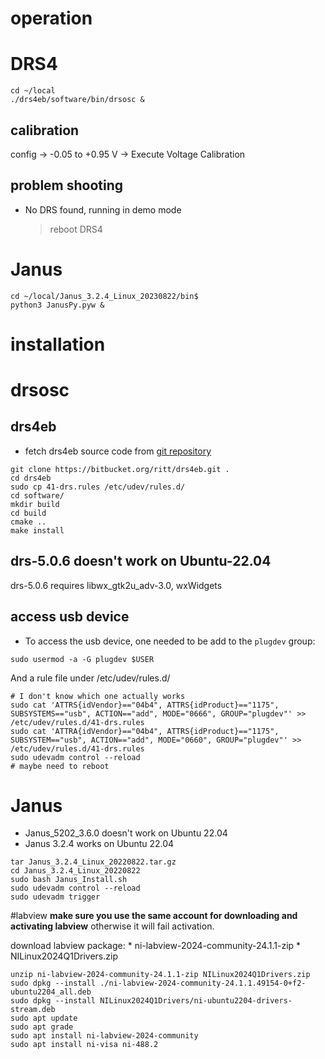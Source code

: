 # operation
# DRS4
```
cd ~/local
./drs4eb/software/bin/drsosc &
```
## calibration
config -> -0.05 to +0.95 V -> Execute Voltage Calibration
## problem shooting
* No DRS found, running in demo mode
    > reboot DRS4

# Janus
```
cd ~/local/Janus_3.2.4_Linux_20230822/bin$ 
python3 JanusPy.pyw &
```



# installation
# drsosc
## drs4eb
* fetch drs4eb source code from [git repository](https://bitbucket.org/ritt/drs4eb.git) 
```
git clone https://bitbucket.org/ritt/drs4eb.git .
cd drs4eb
sudo cp 41-drs.rules /etc/udev/rules.d/
cd software/
mkdir build
cd build
cmake ..
make install
```

## drs-5.0.6 doesn't work on Ubuntu-22.04
drs-5.0.6 requires libwx_gtk2u_adv-3.0, wxWidgets

## access usb device
* To access the usb device, one needed to be add to the `plugdev` group:
```
sudo usermod -a -G plugdev $USER
```
And a rule file under /etc/udev/rules.d/
```
# I don't know which one actually works
sudo cat 'ATTRS{idVendor}=="04b4", ATTRS{idProduct}=="1175", SUBSYSTEMS=="usb", ACTION=="add", MODE="0666", GROUP="plugdev"' >> /etc/udev/rules.d/41-drs.rules
sudo cat 'ATTRA{idVendor}=="04b4", ATTRS{idProduct}=="1175", SUBSYSTEM=="usb", ACTION=="add", MODE="0660", GROUP="plugdev"' >> /etc/udev/rules.d/41-drs.rules
sudo udevadm control --reload
# maybe need to reboot
```

# Janus
* Janus_5202_3.6.0 doesn't work on Ubuntu 22.04
* Janus 3.2.4 works on Ubuntu 22.04
```
tar Janus_3.2.4_Linux_20220822.tar.gz
cd Janus_3.2.4_Linux_20220822
sudo bash Janus_Install.sh
sudo udevadm control --reload
sudo udevadm trigger

```

#labview
**make sure you use the same account for downloading and activating labview**
otherwise it will fail activation.

download labview package: 
    * ni-labview-2024-community-24.1.1-zip
    * NILinux2024Q1Drivers.zip
```
unzip ni-labview-2024-community-24.1.1-zip NILinux2024Q1Drivers.zip
sudo dpkg --install ./ni-labview-2024-community-24.1.1.49154-0+f2-ubuntu2204_all.deb
sudo dpkg --install NILinux2024Q1Drivers/ni-ubuntu2204-drivers-stream.deb
sudo apt update
sudo apt grade
sudo apt install ni-labview-2024-community
sudo apt install ni-visa ni-488.2
```

